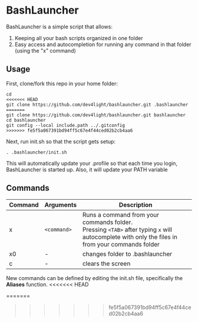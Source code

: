 
# BashLauncher

BashLauncher is a simple script that allows:

1. Keeping all your bash scripts organized in one folder
1. Easy access and autocompletion for running any command in that folder (using the "x" command)

## Usage
First, clone/fork this repo in your home folder:
```
cd
<<<<<<< HEAD
git clone https://github.com/dev4light/bashlauncher.git .bashlauncher
=======
git clone https://github.com/dev4light/bashlauncher.git bashlauncher
cd bashlauncher
git config --local include.path ../.gitconfig
>>>>>>> fe5f5a067391bd94ff5c67e4f44ced02b2cb4aa6
```

Next, run init.sh so that the script gets setup:

```
. .bashlauncher/init.sh
```
This will automatically update your .profile so that each time you login, BashLauncher is started up.
Also, it will update your PATH variable 

## Commands
| Command | Arguments | Description |
|--|--|--|
| x | `<command>` | Runs a command from your commands folder.<br> Pressing `<TAB>` after typing `x` will autocomplete with only the files in from your commands folder |
| x0 | - | changes folder to .bashlauncher |
| c | - | clears the screen |

New commands can be defined by editing the init.sh file, specifically the **Aliases** function.
<<<<<<< HEAD

=======
>>>>>>> fe5f5a067391bd94ff5c67e4f44ced02b2cb4aa6
